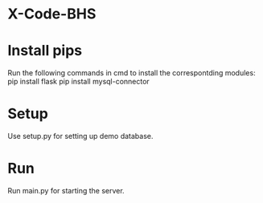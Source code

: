 # X-Code-BHS

# Install pips
Run the following commands in cmd to install the correspontding modules:
pip install flask
pip install mysql-connector

# Setup
Use setup.py for setting up demo database.

# Run
Run main.py for starting the server.